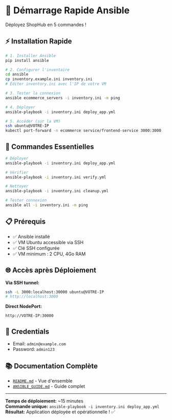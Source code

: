 # 🚀 Démarrage Rapide Ansible

Déployez ShopHub en 5 commandes !

## ⚡ Installation Rapide

```bash
# 1. Installer Ansible
pip install ansible

# 2. Configurer l'inventaire
cd ansible
cp inventory.example.ini inventory.ini
# Éditer inventory.ini avec l'IP de votre VM

# 3. Tester la connexion
ansible ecommerce_servers -i inventory.ini -m ping

# 4. Déployer
ansible-playbook -i inventory.ini deploy_app.yml

# 5. Accéder (sur la VM)
ssh ubuntu@VOTRE-IP
kubectl port-forward -n ecommerce service/frontend-service 3000:3000
```

## 🎯 Commandes Essentielles

```bash
# Déployer
ansible-playbook -i inventory.ini deploy_app.yml

# Vérifier
ansible-playbook -i inventory.ini verify.yml

# Nettoyer
ansible-playbook -i inventory.ini cleanup.yml

# Tester connexion
ansible all -i inventory.ini -m ping
```

## 📋 Prérequis

- ✅ Ansible installé
- ✅ VM Ubuntu accessible via SSH
- ✅ Clé SSH configurée
- ✅ VM minimum : 2 CPU, 4Go RAM

## 🌐 Accès après Déploiement

**Via SSH tunnel:**
```bash
ssh -L 3000:localhost:30000 ubuntu@VOTRE-IP
# http://localhost:3000
```

**Direct NodePort:**
```
http://VOTRE-IP:30000
```

## 🔑 Credentials

- Email: `admin@example.com`
- Password: `admin123`

## 📚 Documentation Complète

- [`README.md`](README.md) - Vue d'ensemble
- [`ANSIBLE_GUIDE.md`](ANSIBLE_GUIDE.md) - Guide complet

---

**Temps de déploiement:** ~15 minutes  
**Commande unique:** `ansible-playbook -i inventory.ini deploy_app.yml`  
**Résultat:** Application déployée et opérationnelle ! ✅

